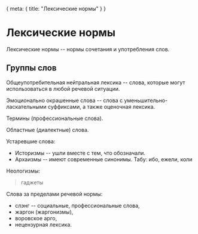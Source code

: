 <route> { meta: { title: "Лексические нормы" } } </route> 

# Лексические нормы

Лексические нормы -- нормы сочетания и употребления слов.

## Группы слов

Общеупотребительная нейтральная лексика -- слова, которые могут использоваться в любой речевой ситуации.

Эмоционально окрашенные слова -- слова с уменьшительно-ласкательными суффиксами, а также оценочная лексика.

Термины (профессиональные слова).

Областные (диалектные) слова.

Устаревшие слова:

- Историзмы -- ушли вместе с тем, что обозначали.
- Архаизмы -- имеют современные синонимы.
  Табу: ибо, ежели, коли

Неологизмы:

> гаджеты

Слова за пределами речевой нормы:

- слэнг -- социальные, профессиональные слова,
- жаргон (жаргонизмы),
- воровское арго,
- нецензурная лексика.